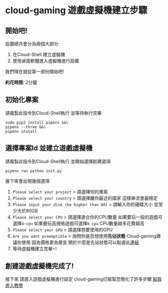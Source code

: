 # cloud-gaming 遊戲虛擬機建立步驟

## 開始吧!

設置總共會分為兩個大部分:
1. 在Cloud-Shell 建立虛擬機
2. 使用桌面軟體進入虛擬機進行設置

我們現在就從第一部份開始吧!

**約花時間**: 2分鐘

##  初始化專案

請複製此指令到Cloud-Shell執行 並等待執行完畢
```
sudo pip3 install pipenv &&\
pipenv --three &&\
pipenv install
```

## 選擇專案Id 並建立遊戲虛擬機

請複製此指令到Cloud-Shell執行 並開始選擇創建選項
```
pipenv run python init.py
```

接下來會出現幾個選項
1. `Please select your project` > 請選擇你的專案
2. `Please select your country` > 請選擇離你最近的國家 這樣串流會最穩定
3. `Please input your disk (be higher than 80)` > 請輸入你的硬碟大小 並至少大於80GB
4. `Please select your CPU` > 請選擇適合你的CPU數量 如果要玩一般的遊戲可選擇`4-cpu` 如果要玩高規格遊戲可選擇`8-cpu` CPU數量越多花費越高
5. `Please select your GPU` > 請選擇想要使用的GPU
6. `Are you want preemptible` > 詢問你是否想使用**先佔狀態** Cloud-gaming建議你使用 因為價格更為便宜 關於什麼是先站狀態可以點選此[連結](https://github.com/superj80820/cloud-gaming/blob/master/tutorial/Q&A.md#%E5%8D%87%E7%B4%9A%E4%BB%98%E8%B2%BB%E5%B8%B3%E6%88%B6%E6%9C%83%E9%9C%80%E8%A6%81%E9%8C%A2%E5%97%8E)
7. 等待虛擬機建立完畢~!

## 創建遊戲虛擬機完成了!

<walkthrough-conclusion-trophy></walkthrough-conclusion-trophy>

接下來 請進入遊戲虛擬機進行設定 cloud-gaming已經幫您簡化了許多步驟 [點我進入教學](https://github.com/superj80820/cloud-gaming/blob/master/tutorial/vmSet.md)
